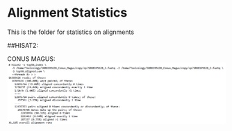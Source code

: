 # Alignment Statistics
This is the folder for statistics on alignments 


##HISAT2:

CONUS MAGUS:
![HISAT_CONUS_MAGUS](https://github.com/RIT-Environmental-Genomics/Toxin-Identification-Pipeline/blob/main/other/pngs/HISAT2_Conus_Magus.png)
